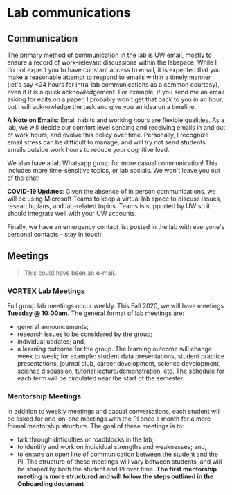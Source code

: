 # Lab communications

## Communication
The primary method of communication in the lab is UW email, mostly to ensure a record of work-relevant discussions within the labspace. While I do not expect you to have constant access to email, it is expected that you make a reasonable attempt to respond to emails within a timely manner (let's say <24 hours for intra-lab communications as a common courtesy), even if it is a quick acknowledgement. For example, if you send me an email asking for edits on a paper, I probably won't get that back to you in an hour, but I will acknowledge the task and give you an idea on a timeline.

**A Note on Emails**: Email habits and working hours are flexible qualities. As a lab, we will decide our comfort level sending and receiving emails in and out of work hours, and evolve this policy over time. Personally, I recognize email stress can be difficult to manage, and will try not send students emails outside work hours to reduce your cognitive load.

We also have a lab Whatsapp group for more casual communication! This includes more time-sensitive topics, or lab socials. We won't leave you out of the chat!

**COVID-19 Updates**: Given the absence of in person communications, we will be using Microsoft Teams to keep a virtual lab space to discuss issues, research plans, and lab-related topics. Teams is supported by UW so it should integrate well with your UW accounts.

Finally, we have an emergency contact list posted in the lab with everyone's personal contacts - stay in touch!

## Meetings

> This could have been an e-mail.


### VORTEX Lab Meetings
Full group lab meetings occur weekly. This Fall 2020, we will have meetings **Tuesday @ 10:00am**. The general format of lab meetings are:
* general announcements;
* research issues to be considered by the group;
* individual updates; and,
* a learning outcome for the group. The learning outcome will change week to week;  for example: student data presentations, student practice presentations, journal club, career development, science development, science discussion, tutorial lecture/demonstration, etc. The schedule for each term will be circulated near the start of the semester.

### Mentorship Meetings
In addition to weekly meetings and casual conversations, each student will be asked for one-on-one meetings with the PI once a month for a more formal mentorship structure. The goal of these meetings is to:
* talk through difficulties or roadblocks in the lab;
* to identify and work on individual strengths and weaknesses; and,
* to ensure an open line of communication between the student and the PI.
The structure of these meetings will vary between students, and will be shaped by both the student and PI over time.
**The first mentorship meeting is more structured and will follow the steps outlined in the Onboarding document**
